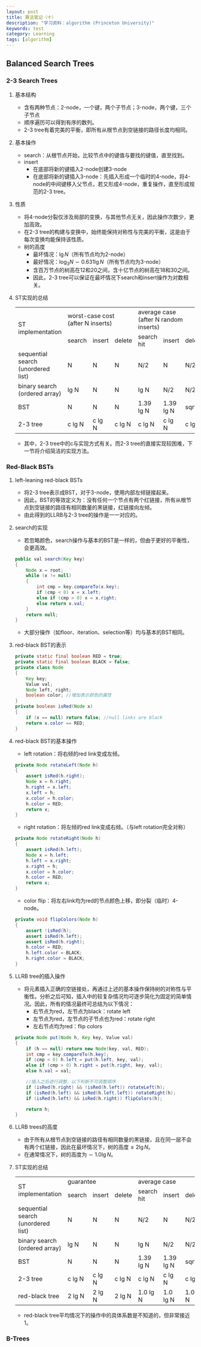 ```yaml
---
layout: post
title: 算法笔记（十）
description: "学习资料：algorithm (Princeton University)"
keywords: test
category: Learning
tags: [algorithm]
---
```


## Balanced Search Trees
### 2-3 Search Trees
1. 基本结构
    * 含有两种节点：2-node，一个键，两个子节点；3-node，两个键，三个子节点
    * 顺序遍历可以得到有序的数列。
    * 2-3 tree有着完美的平衡，即所有从根节点到空链接的路径长度均相同。
2. 基本操作
    * search：从根节点开始，比较节点中的键值与要找的键值，直至找到。
    * insert
        * 在底部将新的键插入2-node创建3-node
        * 在底部将新的键插入3-node：先插入形成一个临时的4-node，将4-node的中间键移入父节点，若又形成4-node，重复操作，直至形成规范的2-3 tree。
3. 性质
    * 将4-node分裂仅涉及局部的变换，与其他节点无关，因此操作次数少，更加高效。
    * 在2-3 tree的构建与变换中，始终能保持对称性与完美的平衡，这是由于每次变换均能保持该性质。
    * 树的高度
        * 最坏情况：$\lg N$（所有节点均为2-node）
        * 最好情况：$\log_3 N\sim0.631\lg N$（所有节点均为3-node）
        * 含百万节点的树高在12和20之间，含十亿节点的树高在18和30之间。
        * 因此，2-3 tree可以保证在最坏情况下search和insert操作为对数相关。
4. ST实现的总结
    <table>
    <tr>
        <td rowspan="2">ST implementation</td>
        <td colspan="3">worst-case cost<br>(after N inserts)</td>
        <td colspan="3">average case<br>(after N random inserts)</td>
        <td rowspan="2">ordered ops?</td>
        <td rowspan="2">operations on keys</td>
    </tr>
    <tr>
        <td>search</td>
        <td>insert</td>
        <td>delete</td>
        <td>search hit</td>
        <td>insert</td>
        <td>delete</td>
    </tr>
    <tr>
        <td>sequential search<br>(unordered list)</td>
        <td>N</td>
        <td>N</td>
        <td>N</td>
        <td>N/2</td>
        <td>N</td>
        <td>N/2</td>
        <td>no</td>
        <td>equals()</td>
    </tr>
    <tr>
        <td>binary search<br>(ordered array)</td>
        <td>lg N</td>
        <td>N</td>
        <td>N</td>
        <td>lg N</td>
        <td>N/2</td>
        <td>N/2</td>
        <td>yes</td>
        <td>compareTo()</td>
    </tr>
    <tr>
        <td>BST</td>
        <td>N</td>
        <td>N</td>
        <td>N</td>
        <td>1.39 lg N</td>
        <td>1.39 lg N</td>
        <td>sqrt(N)</td>
        <td>yes</td>
        <td>compareTo()</td>
    </tr>
    <tr>
        <td>2-3 tree</td>
        <td>c lg N</td>
        <td>c lg N</td>
        <td>c lg N</td>
        <td>c lg N</td>
        <td>c lg N</td>
        <td>c lg N</td>
        <td>yes</td>
        <td>compareTo()</td>
    </tr>
    </table>

    * 其中，2-3 tree中的c与实现方式有关。而2-3 tree的直接实现较困难，下一节将介绍简洁的实现方法。

### Red-Black BSTs
1. left-leaning red-black BSTs
    * 将2-3 tree表示成BST，对于3-node，使用内部左倾链接起来。
    * 因此，BST的等效定义为：没有任何一个节点有两个红链接，所有从根节点到空链接的路径有相同数量的黑链接，红链接向左倾。
    * 由此得到的LLRB与2-3 tree的操作是一一对应的。
2. search的实现
    * 若忽略颜色，search操作与基本的BST是一样的，但由于更好的平衡性，会更高效。
    ```java
    public val search(Key key)
    {
        Node x = root;
        while (x != null)
        {
            int cmp = key.compareTo(x.key);
            if (cmp < 0) x = x.left;
            else if (cmp > 0) x = x.right;
            else return x.val;
        }
        return null;
    }
    ```
    * 大部分操作（如floor、iteration、selection等）均与基本的BST相同。
3. red-black BST的表示
    ```java
    private static final boolean RED = true;
    private static final boolean BLACK = false;
    private class Node 
    {
        Key key;
        Value val;
        Node left, right;
        boolean color; //增加表示颜色的属性
    }
    private boolean isRed(Node x)
    {
        if (x == null) return false; //null links are black
        return x.color == RED; 
    }
    ```
4. red-black BST的基本操作
    * left rotation：将右倾的red link变成左倾。
    ```java
    private Node rotateLeft(Node h)
    {
        assert isRed(h.right);
        Node x = h.right;
        h.right = x.left;
        x.left = h;
        x.color = h.color;
        h.color = RED;
        return x;
    }
    ```
    * right rotation：将左倾的red link变成右倾。（与left rotation完全对称）
    ```java
    private Node rotateRight(Node h)
    {
        assert isRed(h.left);
        Node x = h.left;
        h.left = x.right;
        x.right = h;
        x.color = h.color;
        h.color = RED;
        return x;
    }
    ```
    * color flip：将左右link均为red的节点颜色上移，即分裂（临时）4-node。
    ```java
    private void flipColors(Node h)
    {
        assert !isRed(h);
        assert isRed(h.left);
        assert isRed(h.right);
        h.color = RED;
        h.left.color = BLACK;
        h.right.color = BLACK;
    }
    ```
5. LLRB tree的插入操作
    * 将元素插入正确的空链接处，再通过上述的基本操作保持树的对称性与平衡性。分析之后可知，插入中的较复杂情况均可逐步简化为固定的简单情况。因此，所有的情况最终可总结为以下情况：
        * 右节点为red，左节点为black：rotate left
        * 左节点为red，左节点的子节点也为red：rotate right
        * 左右节点均为red：flip colors
    ```java
    private Node put(Node h, Key key, Value val)
    {
        if (h == null) return new Node(key, val, RED);
        int cmp = key.compareTo(h.key);
        if (cmp < 0) h.left = put(h.left, key, val);
        else if (cmp > 0) h.right = put(h.right, key, val);
        else h.val = val;

        //插入之后进行调整，以下判断不可调整顺序
        if (isRed(h.right) && !isRed(h.left)) rotateLeft(h);
        if (isRed(h.left) && isRed(h.left.left)) rotateRight(h);
        if (isRed(h.left) && isRed(h.right)) flipColors(h);

        return h;
    }
    ```
6. LLRB trees的高度
    * 由于所有从根节点到空链接的路径有相同数量的黑链接，且在同一层不会有两个红链接，因此在最坏情况下，树的高度$\le2\lg N$。
    * 在通常情况下，树的高度为$\sim1.0\lg N$。
7. ST实现的总结
    <table>
    <tr>
        <td rowspan="2">ST implementation</td>
        <td colspan="3">guarantee</td>
        <td colspan="3">average case<br></td>
        <td rowspan="2">ordered ops?</td>
        <td rowspan="2">key interface</td>
    </tr>
    <tr>
        <td>search</td>
        <td>insert</td>
        <td>delete</td>
        <td>search hit</td>
        <td>insert</td>
        <td>delete</td>
    </tr>
    <tr>
        <td>sequential search<br>(unordered list)</td>
        <td>N</td>
        <td>N</td>
        <td>N</td>
        <td>N/2</td>
        <td>N</td>
        <td>N/2</td>
        <td>no</td>
        <td>equals()</td>
    </tr>
    <tr>
        <td>binary search<br>(ordered array)</td>
        <td>lg N</td>
        <td>N</td>
        <td>N</td>
        <td>lg N</td>
        <td>N/2</td>
        <td>N/2</td>
        <td>yes</td>
        <td>compareTo()</td>
    </tr>
    <tr>
        <td>BST</td>
        <td>N</td>
        <td>N</td>
        <td>N</td>
        <td>1.39 lg N</td>
        <td>1.39 lg N</td>
        <td>sqrt(N)</td>
        <td>yes</td>
        <td>compareTo()</td>
    </tr>
    <tr>
        <td>2-3 tree</td>
        <td>c lg N</td>
        <td>c lg N</td>
        <td>c lg N</td>
        <td>c lg N</td>
        <td>c lg N</td>
        <td>c lg N</td>
        <td>yes</td>
        <td>compareTo()</td>
    </tr>
    <tr>
        <td>red-black tree</td>
        <td>2 lg N</td>
        <td>2 lg N</td>
        <td>2 lg N</td>
        <td>1.0 lg N</td>
        <td>1.0 lg N</td>
        <td>1.0 lg N</td>
        <td>yes</td>
        <td>compareTo()</td>
    </tr>
    </table>

    * red-black tree平均情况下的操作中的具体系数是不知道的，但非常接近1。

### B-Trees